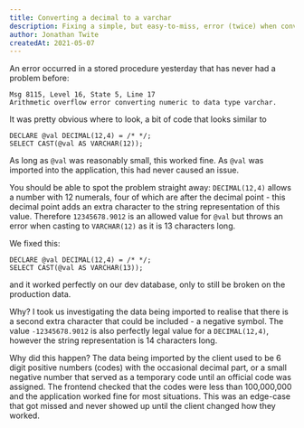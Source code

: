 ```yaml
---
title: Converting a decimal to a varchar
description: Fixing a simple, but easy-to-miss, error (twice) when converting a decimal to varchar.
author: Jonathan Twite
createdAt: 2021-05-07
---
```


An error occurred in a stored procedure yesterday that has never had a problem before:

```text
Msg 8115, Level 16, State 5, Line 17
Arithmetic overflow error converting numeric to data type varchar.
```

It was pretty obvious where to look, a bit of code that looks similar to

```sql{}[DodgyCast1.sql//2012]
DECLARE @val DECIMAL(12,4) = /* */;
SELECT CAST(@val AS VARCHAR(12));
```

As long as `@val` was reasonably small, this worked fine.  As `@val` was imported into the application, this had never caused an issue.

You should be able to spot the problem straight away: `DECIMAL(12,4)` allows a number with 12 numerals, four of which are after the decimal point - this decimal point adds an extra character to the string representation of this value.  Therefore `12345678.9012` is an allowed value for `@val` but throws an error when casting to `VARCHAR(12)` as it is 13 characters long.

We fixed this:

```sql{}[DodgyCast2.sql//2012]
DECLARE @val DECIMAL(12,4) = /* */;
SELECT CAST(@val AS VARCHAR(13));
```

and it worked perfectly on our dev database, only to still be broken on the production data.

Why? I took us investigating the data being imported to realise that there is a second extra character that could be included - a negative symbol.  The value `-12345678.9012` is also perfectly legal value for a `DECIMAL(12,4)`, however the string representation is 14 characters long.

Why did this happen?  The data being imported by the client used to be 6 digit positive numbers (codes) with the occasional decimal part, or a small negative number that served as a temporary code until an official code was assigned.  The frontend checked that the codes were less than 100,000,000 and the application worked fine for most situations.  This was an edge-case that got missed and never showed up until the client changed how they worked.
